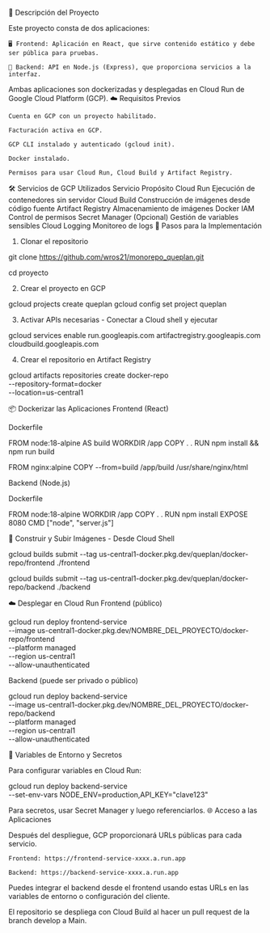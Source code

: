 📌 Descripción del Proyecto

Este proyecto consta de dos aplicaciones:

    🖥️ Frontend: Aplicación en React, que sirve contenido estático y debe ser pública para pruebas.

    🔧 Backend: API en Node.js (Express), que proporciona servicios a la interfaz.

Ambas aplicaciones son dockerizadas y desplegadas en Cloud Run de Google Cloud Platform (GCP).
☁️ Requisitos Previos

    Cuenta en GCP con un proyecto habilitado.

    Facturación activa en GCP.

    GCP CLI instalado y autenticado (gcloud init).

    Docker instalado.

    Permisos para usar Cloud Run, Cloud Build y Artifact Registry.

🛠️ Servicios de GCP Utilizados
Servicio	Propósito
Cloud Run	Ejecución de contenedores sin servidor
Cloud Build	Construcción de imágenes desde código fuente
Artifact Registry	Almacenamiento de imágenes Docker
IAM	Control de permisos
Secret Manager	(Opcional) Gestión de variables sensibles
Cloud Logging	Monitoreo de logs
🚀 Pasos para la Implementación
1. Clonar el repositorio


git clone https://github.com/wros21/monorepo_queplan.git

cd proyecto

2. Crear el proyecto en GCP

gcloud projects create queplan
gcloud config set project queplan

3. Activar APIs necesarias - Conectar a Cloud shell y ejecutar

gcloud services enable run.googleapis.com artifactregistry.googleapis.com cloudbuild.googleapis.com

4. Crear el repositorio en Artifact Registry

gcloud artifacts repositories create docker-repo \
  --repository-format=docker \
  --location=us-central1

📦 Dockerizar las Aplicaciones
Frontend (React)

Dockerfile

FROM node:18-alpine AS build
WORKDIR /app
COPY . .
RUN npm install && npm run build

FROM nginx:alpine
COPY --from=build /app/build /usr/share/nginx/html

Backend (Node.js)

Dockerfile

FROM node:18-alpine
WORKDIR /app
COPY . .
RUN npm install
EXPOSE 8080
CMD ["node", "server.js"]

🧱 Construir y Subir Imágenes - Desde Cloud Shell

gcloud builds submit --tag us-central1-docker.pkg.dev/queplan/docker-repo/frontend ./frontend

gcloud builds submit --tag us-central1-docker.pkg.dev/queplan/docker-repo/backend ./backend

☁️ Desplegar en Cloud Run
Frontend (público)

gcloud run deploy frontend-service \
  --image us-central1-docker.pkg.dev/NOMBRE_DEL_PROYECTO/docker-repo/frontend \
  --platform managed \
  --region us-central1 \
  --allow-unauthenticated

Backend (puede ser privado o público)

gcloud run deploy backend-service \
  --image us-central1-docker.pkg.dev/NOMBRE_DEL_PROYECTO/docker-repo/backend \
  --platform managed \
  --region us-central1 \
  --allow-unauthenticated

🔐 Variables de Entorno y Secretos

Para configurar variables en Cloud Run:

gcloud run deploy backend-service \
  --set-env-vars NODE_ENV=production,API_KEY="clave123"

Para secretos, usar Secret Manager y luego referenciarlos.
🌐 Acceso a las Aplicaciones

Después del despliegue, GCP proporcionará URLs públicas para cada servicio.

    Frontend: https://frontend-service-xxxx.a.run.app

    Backend: https://backend-service-xxxx.a.run.app

Puedes integrar el backend desde el frontend usando estas URLs en las variables de entorno o configuración del cliente.


El repositorio se despliega con Cloud Build al hacer un pull request de la branch develop a Main.

